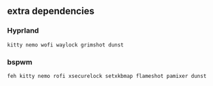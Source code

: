 ## extra dependencies

### Hyprland

`kitty nemo wofi waylock grimshot dunst`

### bspwm

`feh kitty nemo rofi xsecurelock setxkbmap flameshot pamixer dunst`
